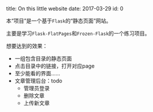 title: On this little website
date: 2017-03-29
id: 0


本“项目”是一个基于`Flask`的“静态页面”网站。

主要是学习`Flask-FlatPages`和`Frozen-Flask`的一个练习项目。

想要达到的效果：

- 一组包含目录的静态页面
- 点击目录中的链接，打开对应page
- 至少能看的界面……
- 文章管理后台：todo
    - 管理员登录
    - 删除文章
    - 上传新文章
